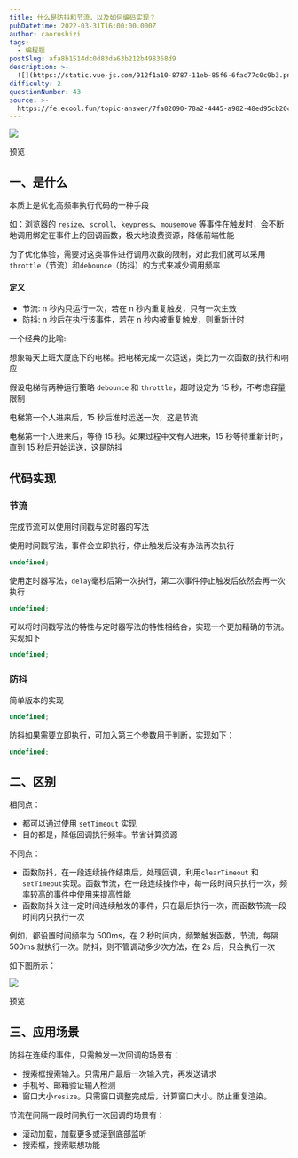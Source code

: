 ```yaml
---
title: 什么是防抖和节流，以及如何编码实现？
pubDatetime: 2022-03-31T16:00:00.000Z
author: caorushizi
tags:
  - 编程题
postSlug: afa8b1514dc0d83da63b212b498368d9
description: >-
  ![](https://static.vue-js.com/912f1a10-8787-11eb-85f6-6fac77c0c9b3.png)预览一、是什么-----本质上是优化高频率执行代码的一种手
difficulty: 2
questionNumber: 43
source: >-
  https://fe.ecool.fun/topic-answer/7fa82090-78a2-4445-a982-48ed95cb20c0?orderBy=updateTime&order=desc&tagId=26
---
```


![](https://static.vue-js.com/912f1a10-8787-11eb-85f6-6fac77c0c9b3.png)

预览

## 一、是什么

本质上是优化高频率执行代码的一种手段

如：浏览器的 `resize`、`scroll`、`keypress`、`mousemove` 等事件在触发时，会不断地调用绑定在事件上的回调函数，极大地浪费资源，降低前端性能

为了优化体验，需要对这类事件进行调用次数的限制，对此我们就可以采用`throttle`（节流）和`debounce`（防抖）的方式来减少调用频率

#### 定义

- 节流: n 秒内只运行一次，若在 n 秒内重复触发，只有一次生效
- 防抖: n 秒后在执行该事件，若在 n 秒内被重复触发，则重新计时

一个经典的比喻:

想象每天上班大厦底下的电梯。把电梯完成一次运送，类比为一次函数的执行和响应

假设电梯有两种运行策略 `debounce` 和 `throttle`，超时设定为 15 秒，不考虑容量限制

电梯第一个人进来后，15 秒后准时运送一次，这是节流

电梯第一个人进来后，等待 15 秒。如果过程中又有人进来，15 秒等待重新计时，直到 15 秒后开始运送，这是防抖

## 代码实现

### 节流

完成节流可以使用时间戳与定时器的写法

使用时间戳写法，事件会立即执行，停止触发后没有办法再次执行

```typescript
undefined;
```

使用定时器写法，`delay`毫秒后第一次执行，第二次事件停止触发后依然会再一次执行

```typescript
undefined;
```

可以将时间戳写法的特性与定时器写法的特性相结合，实现一个更加精确的节流。实现如下

```typescript
undefined;
```

### 防抖

简单版本的实现

```typescript
undefined;
```

防抖如果需要立即执行，可加入第三个参数用于判断，实现如下：

```typescript
undefined;
```

## 二、区别

相同点：

- 都可以通过使用 `setTimeout` 实现
- 目的都是，降低回调执行频率。节省计算资源

不同点：

- 函数防抖，在一段连续操作结束后，处理回调，利用`clearTimeout` 和 `setTimeout`实现。函数节流，在一段连续操作中，每一段时间只执行一次，频率较高的事件中使用来提高性能
- 函数防抖关注一定时间连续触发的事件，只在最后执行一次，而函数节流一段时间内只执行一次

例如，都设置时间频率为 500ms，在 2 秒时间内，频繁触发函数，节流，每隔 500ms 就执行一次。防抖，则不管调动多少次方法，在 2s 后，只会执行一次

如下图所示：

![](https://static.vue-js.com/a2c81b50-8787-11eb-ab90-d9ae814b240d.png)

预览

## 三、应用场景

防抖在连续的事件，只需触发一次回调的场景有：

- 搜索框搜索输入。只需用户最后一次输入完，再发送请求
- 手机号、邮箱验证输入检测
- 窗口大小`resize`。只需窗口调整完成后，计算窗口大小。防止重复渲染。

节流在间隔一段时间执行一次回调的场景有：

- 滚动加载，加载更多或滚到底部监听
- 搜索框，搜索联想功能
